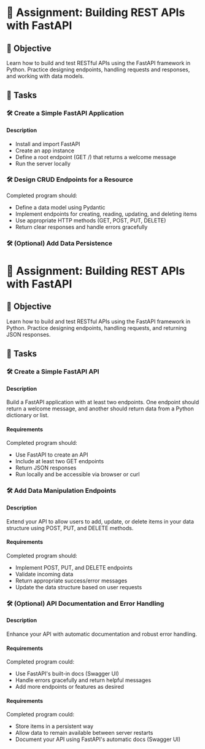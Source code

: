 # 📘 Assignment: Building REST APIs with FastAPI

## 🎯 Objective

Learn how to build and test RESTful APIs using the FastAPI framework in Python. Practice designing endpoints, handling requests and responses, and working with data models.

## 📝 Tasks

### 🛠️	Create a Simple FastAPI Application

#### Description

- Install and import FastAPI
- Create an app instance
- Define a root endpoint (GET /) that returns a welcome message
- Run the server locally


### 🛠️	Design CRUD Endpoints for a Resource

Completed program should:

- Define a data model using Pydantic
- Implement endpoints for creating, reading, updating, and deleting items
- Use appropriate HTTP methods (GET, POST, PUT, DELETE)
- Return clear responses and handle errors gracefully


### 🛠️	(Optional) Add Data Persistence
# 📘 Assignment: Building REST APIs with FastAPI

## 🎯 Objective

Learn how to build and test RESTful APIs using the FastAPI framework in Python. Practice designing endpoints, handling requests, and returning JSON responses.

## 📝 Tasks

### 🛠️  Create a Simple FastAPI API

#### Description
Build a FastAPI application with at least two endpoints. One endpoint should return a welcome message, and another should return data from a Python dictionary or list.

#### Requirements
Completed program should:

- Use FastAPI to create an API
- Include at least two GET endpoints
- Return JSON responses
- Run locally and be accessible via browser or curl

### 🛠️  Add Data Manipulation Endpoints

#### Description
Extend your API to allow users to add, update, or delete items in your data structure using POST, PUT, and DELETE methods.

#### Requirements
Completed program should:

- Implement POST, PUT, and DELETE endpoints
- Validate incoming data
- Return appropriate success/error messages
- Update the data structure based on user requests

### 🛠️  (Optional) API Documentation and Error Handling

#### Description
Enhance your API with automatic documentation and robust error handling.

#### Requirements
Completed program could:

- Use FastAPI's built-in docs (Swagger UI)
- Handle errors gracefully and return helpful messages
- Add more endpoints or features as desired
#### Requirements
Completed program could:

- Store items in a persistent way
- Allow data to remain available between server restarts
- Document your API using FastAPI's automatic docs (Swagger UI)
